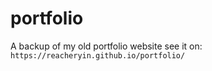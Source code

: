 # portfolio

A backup of my old portfolio website see it on: ```https://reacheryin.github.io/portfolio/```
